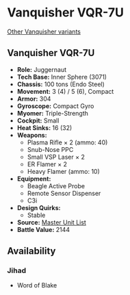 # Vanquisher VQR-7U 

[Other Vanquisher variants](../vanquisher.md) 

## Vanquisher VQR-7U 

- **Role:** Juggernaut 
- **Tech Base:** Inner Sphere (3071) 
- **Chassis:** 100 tons (Endo Steel) 
- **Movement:** 3 (4) / 5 (6), Compact 
- **Armor:** 304 
- **Gyroscope:** Compact Gyro 
- **Myomer:** Triple-Strength 
- **Cockpit:** Small 
- **Heat Sinks:** 16 (32) 
- **Weapons:** 
  - Plasma Rifle × 2 (ammo: 40) 
  - Snub-Nose PPC 
  - Small VSP Laser × 2 
  - ER Flamer × 2 
  - Heavy Flamer (ammo: 10) 
- **Equipment:** 
  - Beagle Active Probe 
  - Remote Sensor Dispenser 
  - C3i 
- **Design Quirks:** 
  - Stable 
- **Source:** [Master Unit List](http://masterunitlist.info/Unit/Details/5721) 
- **Battle Value:** 2144 

## Availability 

### Jihad 

- Word of Blake 

